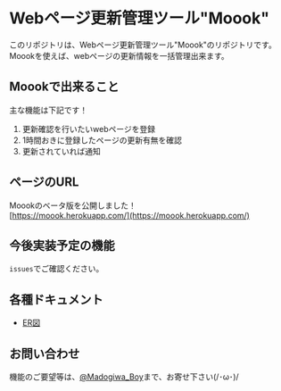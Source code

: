 # Webページ更新管理ツール"Moook"
このリポジトリは、Webページ更新管理ツール"Moook"のリポジトリです。  
Moookを使えば、webページの更新情報を一括管理出来ます。  

## Moookで出来ること
主な機能は下記です！
1. 更新確認を行いたいwebページを登録
2. 1時間おきに登録したページの更新有無を確認
3. 更新されていれば通知

## ページのURL
Moookのベータ版を公開しました！  
[https://moook.herokuapp.com/](https://moook.herokuapp.com/)

## 今後実装予定の機能
`issues`でご確認ください。

## 各種ドキュメント
* [ER図](https://gist.github.com/Madogiwa0124/70619e332bab32e675cc90d9e3481f59)

## お問い合わせ
機能のご要望等は、[@Madogiwa_Boy](https://twitter.com/Madogiwa_Boy)まで、お寄せ下さい(/･ω･)/
